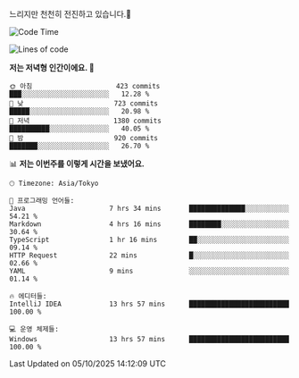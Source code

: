 느리지만 천천히 전진하고 있습니다.🐢

<!--START_SECTION:waka-->
![Code Time](http://img.shields.io/badge/Code%20Time-1%2C688%20hrs%2055%20mins-blue)

![Lines of code](https://img.shields.io/badge/%EC%A0%80%EB%8A%94%20%EC%97%AC%ED%83%9C%EA%B9%8C%EC%A7%80%20-946.6%20thousand%20%EC%A4%84%EC%9D%98%20%EC%BD%94%EB%93%9C%EB%A5%BC%20%EC%9E%91%EC%84%B1%ED%96%88%EC%96%B4%EC%9A%94.-blue)

**저는 저녁형 인간이에요. 🦉** 

```text
🌞 아침                     423 commits         ███░░░░░░░░░░░░░░░░░░░░░░   12.28 % 
🌆 낮　                     723 commits         █████░░░░░░░░░░░░░░░░░░░░   20.98 % 
🌃 저녁                     1380 commits        ██████████░░░░░░░░░░░░░░░   40.05 % 
🌙 밤　                     920 commits         ███████░░░░░░░░░░░░░░░░░░   26.70 % 
```


📊 **저는 이번주를 이렇게 시간을 보냈어요.** 

```text
🕑︎ Timezone: Asia/Tokyo

💬 프로그래밍 언어들: 
Java                     7 hrs 34 mins       ██████████████░░░░░░░░░░░   54.21 % 
Markdown                 4 hrs 16 mins       ████████░░░░░░░░░░░░░░░░░   30.64 % 
TypeScript               1 hr 16 mins        ██░░░░░░░░░░░░░░░░░░░░░░░   09.14 % 
HTTP Request             22 mins             █░░░░░░░░░░░░░░░░░░░░░░░░   02.66 % 
YAML                     9 mins              ░░░░░░░░░░░░░░░░░░░░░░░░░   01.14 % 

🔥 에디터들: 
IntelliJ IDEA            13 hrs 57 mins      █████████████████████████   100.00 % 

💻 운영 체제들: 
Windows                  13 hrs 57 mins      █████████████████████████   100.00 % 
```


 Last Updated on 05/10/2025 14:12:09 UTC
<!--END_SECTION:waka-->
